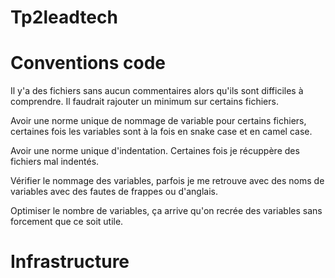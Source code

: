 # Tp2leadtech

# Conventions code

Il y'a des fichiers sans aucun commentaires alors qu'ils sont difficiles à comprendre. Il faudrait rajouter un minimum sur certains fichiers.

Avoir une norme unique de nommage de variable pour certains fichiers, certaines fois les variables sont à la fois en snake case et en camel case.

Avoir une norme unique d'indentation. Certaines fois je récuppère des fichiers mal indentés.

Vérifier le nommage des variables, parfois je me retrouve avec des noms de variables avec des fautes de frappes ou d'anglais.

Optimiser le nombre de variables, ça arrive qu'on recrée des variables sans forcement que ce soit utile.


# Infrastructure
